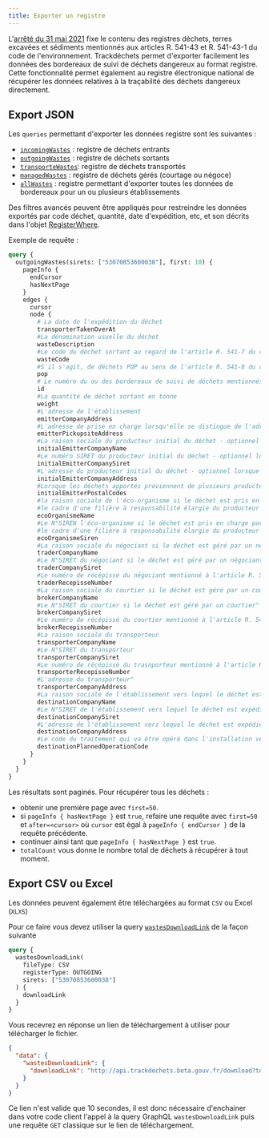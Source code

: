 ```yaml
---
title: Exporter un registre
---
```


L'[arrêté du 31 mai 2021](https://www.legifrance.gouv.fr/jorf/id/JORFTEXT000043884563) fixe le contenu des registres déchets, terres excavées et sédiments mentionnés aux articles R. 541-43 et R. 541-43-1 du code de l'environnement. Trackdéchets permet d'exporter facilement les données des bordereaux de suivi de déchets dangereux au format registre. Cette fonctionnalité permet également au registre électronique national de récupérer les données relatives à la traçabilité des déchets dangereux directement.

## Export JSON

Les `queries` permettant d'exporter les données registre sont les suivantes :

- [`incomingWastes`](../reference/api-reference/registre/queries#incomingwastes) : registre de déchets entrants
- [`outgoingWastes`](../reference/api-reference/registre/queries#outgoingwastes) : registre de déchets sortants
- [`transporteWastes`](../reference/api-reference/registre/queries#transportedwastes): registre de déchets transportés
- [`managedWastes`](../reference/api-reference/registre/queries#managedwastes) : registre de déchets gérés (courtage ou négoce)
- [`allWastes`](../reference/api-reference/registre/queries#allwastes) : registre permettant d'exporter toutes les données de bordereaux pour un ou plusieurs établissements

Des filtres avancés peuvent être appliqués pour restreindre les données exportés par code déchet, quantité, date d'expédition, etc, et son décrits dans l'objet [RegisterWhere](../reference/api-reference/registre/inputObjects#wasteregisterwhere).

Exemple de requête :

```graphql
query {
  outgoingWastes(sirets: ["53070853600038"], first: 10) {
    pageInfo {
      endCursor
      hasNextPage
    }
    edges {
      cursor
      node {
        # La date de l'expédition du déchet
        transporterTakenOverAt
        #La dénomination usuelle du déchet
        wasteDescription
        #Le code du déchet sortant au regard de l'article R. 541-7 du code de l'environnement
        wasteCode
        #S'il s'agit, de déchets POP au sens de l'article R. 541-8 du code de l'environnement"
        pop
        # Le numéro du ou des bordereaux de suivi de déchets mentionnés aux articles R. 541-45 du code de l'environnement et R. 1335-4 du code de la santé publique
        id
        #La quantité de déchet sortant en tonne
        weight
        #L'adresse de l'établissement
        emitterCompanyAddress
        #L'adresse de prise en charge lorsqu'elle se distingue de l'adresse de l'établissement
        emitterPickupsiteAddress
        #La raison sociale du producteur initial du déchet - optionnel lorsque les déchets proviennet de plusieurs producteurs
        initialEmitterCompanyName
        #Le numéro SIRET du producteur initial du déchet - optionnel lorsque les déchets proviennet de plusieurs producteurs
        initialEmitterCompanySiret
        #L'adresse du producteur initial du déchet - optionnel lorsque les déchets proviennet de plusieurs producteurs
        initialEmitterCompanyAddress
        #Lorsque les déchets apportés proviennent de plusieurs producteurs, le ou les codes postaux de la commune de collecte des déchets
        initialEmitterPostalCodes
        #la raison sociale de l'éco-organisme si le déchet est pris en charge par un éco-organisme mis en place dans
        #le cadre d'une filière à responsabilité élargie du producteur
        ecoOrganismeName
        #Le N°SIREN l'éco-organisme si le déchet est pris en charge par un éco-organisme mis en place dans
        #le cadre d'une filière à responsabilité élargie du producteur
        ecoOrganismeSiren
        #La raison sociale du négociant si le déchet est géré par un négociant
        traderCompanyName
        #Le N°SIRET du négociant si le déchet est géré par un négociant
        traderCompanySiret
        #Le numéro de récépissé du négociant mentionné à l'article R. 541-56 du code de l'environnement si le déchet est géré par un négociant
        traderRecepisseNumber
        #La raison sociale du courtier si le déchet est géré par un courtier
        brokerCompanyName
        #Le N°SIRET du courtier si le déchet est géré par un courtier"
        brokerCompanySiret
        #Le numéro de récépissé du courtier mentionné à l'article R. 541-56 du code de l'environnement si le déchet est géré par un courtier
        brokerRecepisseNumber
        #La raison sociale du transporteur
        transporterCompanyName
        #Le N°SIRET du transporteur
        transporterCompanySiret
        #Le numéro de récépissé du trasnporteur mentionné à l'article R. 541-53 du code de l'environnement
        transporterRecepisseNumber
        #L'adresse du transporteur"
        transporterCompanyAddress
        #La raison sociale de l'établissement vers lequel le déchet est expédié
        destinationCompanyName
        #Le N°SIRET de l'établissement vers lequel le déchet est expédié"
        destinationCompanySiret
        #L'adresse de l'établissement vers lequel le déchet est expédié"
        destinationCompanyAddress
        #Le code du traitement qui va être opéré dans l'installation vers laquelle le déchet est expédié, selon les annexes I et II de la directive 2008/98/CE relative aux déchets ;
        destinationPlannedOperationCode
      }
    }
  }
}
```

Les résultats sont paginés. Pour récupérer tous les déchets :

- obtenir une première page avec `first=50`.
- si `pageInfo { hasNextPage }` est `true`, refaire une requête avec `first=50` et `after=<cursor>` où `cursor` est égal à `pageInfo { endCursor }` de la requête précédente.
- continuer ainsi tant que `pageInfo { hasNextPage }` est `true`.
- `totalCount` vous donne le nombre total de déchets à récupérer à tout moment.

## Export CSV ou Excel

Les données peuvent également être téléchargées au format `CSV` ou Excel (`XLXS`)

Pour ce faire vous devez utiliser la query [`wastesDownloadLink`](../reference/api-reference/registre/queries#wastesdownloadlink) de la façon suivante

```graphql
query {
  wastesDownloadLink(
    fileType: CSV
    registerType: OUTGOING
    sirets: ["53070853600038"]
  ) {
    downloadLink
  }
}
```

Vous recevrez en réponse un lien de téléchargement à utiliser pour télécharger le fichier.

```json
{
  "data": {
    "wastesDownloadLink": {
      "downloadLink": "http://api.trackdechets.beta.gouv.fr/download?token=xxxx"
    }
  }
}
```

Ce lien n'est valide que 10 secondes, il est donc nécessaire d'enchainer dans votre code client l'appel à la query GraphQL `wastesDownloadLink` puis une requête `GET` classique sur le lien de téléchargement.
